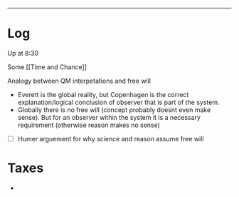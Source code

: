 

---

# Log

Up at 8:30 

Some [[Time and Chance]]

Analogy between QM interpetations and free will 
- Everett is the global reality, but Copenhagen is the correct explanation/logical conclusion of observer that is part of the system. 
- Globally there is no free will (concept probably doesnt even make sense). But for an observer within the system it is a necessary requirement (otherwise reason makes no sense)
-   [ ] Humer arguement for why science and reason assume free will


# Taxes
- 
